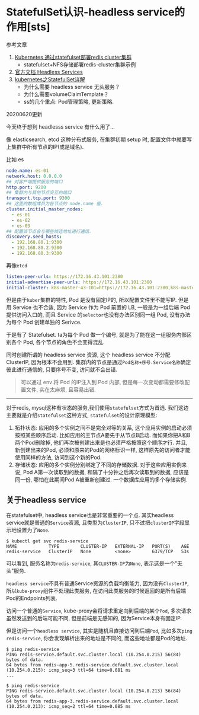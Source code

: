 # StatefulSet认识-headless service的作用[sts]

参考文章

1. [Kubernetes 通过statefulset部署redis cluster集群](https://www.cnblogs.com/kuku0223/p/10906003.html)
    - statefulset+NFS存储部署redis-cluster集群示例
2. [官方文档 Headless Services](https://kubernetes.io/docs/concepts/services-networking/service/#headless-services)
3. [kubernetes之StatefulSet详解](https://blog.51cto.com/newfly/2140004)
    - 为什么需要 headless service 无头服务？
    - 为什么需要volumeClaimTemplate？
    - ss的几个重点: Pod管理策略, 更新策略.

20200620更新

今天终于想到 headlesss service 有什么用了...

像 elasticsearch, etcd 这种分布式服务, 在集群初期 setup 时, 配置文件中就要写上集群中所有节点的IP(或是域名).

比如 es

```yaml
node.name: es-01
network.host: 0.0.0.0
## 对客户端提供服务的端口
http.port: 9200
## 集群内与其他节点交互的端口
transport.tcp.port: 9300
## 这里的数组成员为各节点的 node.name 值.
cluster.initial_master_nodes: 
  - es-01
  - es-02
  - es-03
## 配置该节点会与哪些候选地址进行通信.
discovery.seed_hosts:
  - 192.168.80.1:9300
  - 192.168.80.2:9300
  - 192.168.80.3:9300
```

再像`etcd`

```yaml
listen-peer-urls: https://172.16.43.101:2380
initial-advertise-peer-urls: https://172.16.43.101:2380
initial-cluster: k8s-master-43-101=https://172.16.43.101:2380,k8s-master-43-102=https://172.16.43.102:2380,k8s-master-43-103=https://172.16.43.103:2380
```

但是由于`kuber`集群的特性, Pod 是没有固定IP的, 所以配置文件里不能写IP. 但是用 Service 也不合适, 因为 Service 作为 Pod 前置的 LB, 一般是为一组后端 Pod 提供访问入口的, 而且 Service 的`selector`也没有办法区别同一组 Pod, 没有办法为每个 Pod 创建单独的 Serivce.

于是有了 Statefulset. ta为每个 Pod 做一个编号, 就是为了能在这一组服务内部区别各个 Pod, 各个节点的角色不会变得混乱. 

同时创建所谓的 headless service 资源, 这个 headless service 不分配 ClusterIP, 因为根本不会用到. 集群内的节点是通过`Pod名称+序号.Service名称`确定彼此进行通信的, 只要序号不变, 访问就不会出错.

> 可以通过 env 将 Pod 的IP注入到 Pod 内部, 但是每一次变动都需要修改配置文件, 实在太麻烦, 且容易出错.

------

对于redis, mysql这种有状态的服务,我们使用`statefulset`方式为首选. 我们这边主要就是介绍`statefulset`这种方式, `statefulset`的设计原理模型:

1. 拓扑状态: 应用的多个实例之间不是完全对等的关系, 这个应用实例的启动必须按照某些顺序启动. 比如应用的主节点A要先于从节点B启动. 而如果你把A和B两个Pod删除掉, 他们再次被创建出来是也必须严格按照这个顺序才行. 并且, 新创建出来的Pod, 必须和原来的Pod的网络标识一样, 这样原先的访问者才能使用同样的方法, 访问到这个新的Pod. 
2. 存储状态: 应用的多个实例分别绑定了不同的存储数据. 对于这些应用实例来说, Pod A第一次读取到的数据, 和隔了十分钟之后再次读取到的数据, 应该是同一份, 哪怕在此期间Pod A被重新创建过. 一个数据库应用的多个存储实例.

## 关于headless service

在statefulset中, headless service也是非常重要的一个点. 其实headless service就是普通的`Service`资源, 且类型为`ClusterIP`, 只不过把`clusterIP`字段显示地设置为了`None`. 

```
$ kubectl get svc redis-service
NAME            TYPE        CLUSTER-IP   EXTERNAL-IP   PORT(S)    AGE
redis-service   ClusterIP   None         <none>        6379/TCP   53s
```

可以看到, 服务名称为`redis-service`, 其`CLUSTER-IP`为`None`, 表示这是一个"无头"服务.

`headless service`不具有普通Service资源的负载均衡能力, 因为没有`ClusterIP`, 所以`kube-proxy`组件不处理此类服务, 在访问此类服务的时候返回的是所有后端Pod的Endpoints列表.

访问一个普通的`Service`, kube-proxy会将请求重定向到后端的某个`Pod`, 多次请求虽然发送到的后端可能不同, 但是前端是无感知的, 因为Service本身有固定IP.

但是访问一个`headless service`, 其实是随机且直接访问到后端`Pod`, 比如多次`ping redis-service`, 你会发现解析出来的地址是不同的, 而这些地址都是Pod的地址.

```
$ ping redis-service
PING redis-service.default.svc.cluster.local (10.254.0.215) 56(84) bytes of data.
64 bytes from redis-app-5.redis-service.default.svc.cluster.local (10.254.0.215): icmp_seq=3 ttl=64 time=0.081 ms
...

$ ping redis-service
PING redis-service.default.svc.cluster.local (10.254.0.213) 56(84) bytes of data.
64 bytes from redis-app-3.redis-service.default.svc.cluster.local (10.254.0.213): icmp_seq=2 ttl=64 time=0.085 ms
```
